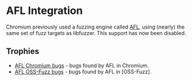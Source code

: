 # AFL Integration

Chromium previously used a fuzzing engine called [AFL], using (nearly) the same
set of fuzz targets as libfuzzer. This support has now been disabled.

## Trophies

* [AFL Chromium bugs] - bugs found by AFL in Chromium.
* [AFL OSS-Fuzz bugs] - bugs found by AFL in [OSS-Fuzz].

[AFL]: http://lcamtuf.coredump.cx/afl/
[AFL Chromium bugs]: https://bugs.chromium.org/p/chromium/issues/list?can=1&q=afl_chrome_asan+-status%3AWontFix%2CDuplicate+label%3Aclusterfuzz
[AFL OSS-Fuzz bugs]: https://bugs.chromium.org/p/oss-fuzz/issues/list?can=1&q=label%3AEngine-afl%2CStability-AFL+label%3AClusterFuzz+-status%3AWontFix%2CDuplicate
